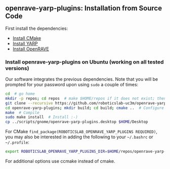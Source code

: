 ## openrave-yarp-plugins: Installation from Source Code

First install the dependencies:
- [Install CMake](https://github.com/roboticslab-uc3m/installation-guides/blob/develop/install-cmake.md)
- [Install YARP](https://github.com/roboticslab-uc3m/installation-guides/blob/develop/install-yarp.md)
- [Install OpenRAVE](https://github.com/roboticslab-uc3m/installation-guides/blob/develop/install-openrave.md)

### Install openrave-yarp-plugins on Ubuntu (working on all tested versions)

Our software integrates the previous dependencies. Note that you will be prompted for your password upon using `sudo` a couple of times:

```bash
cd  # go home
mkdir -p repos; cd repos  # make $HOME/repos if it does not exist; then, enter it
git clone --recursive https://github.com/roboticslab-uc3m/openrave-yarp-plugins.git  # Download openrave-yarp-plugins software from the repository; Use --recursive to get embedded repositories (technically, git submodules)
cd openrave-yarp-plugins; mkdir build; cd build; cmake ..  # Configure the openrave-yarp-plugins software
make  # Compile
sudo make install  # Install :-)
cp ../scripts/gnome/openrave-yarp-plugins.desktop $HOME/Desktop
```

For CMake `find_package(ROBOTICSLAB_OPENRAVE_YARP_PLUGINS REQUIRED)`, you may also be interested in adding the following to your `~/.bashrc` or `~/.profile`:
```bash
export ROBOTICSLAB_OPENRAVE_YARP_PLUGINS_DIR=$HOME/repos/openrave-yarp-plugins/build  # Points to where TEOConfig.cmake is generated upon running CMake
```

For additional options use ccmake instead of cmake.

